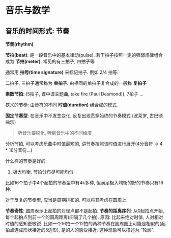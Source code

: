 # 音乐与数学

## 音乐的时间形式: 节奏

**节奏(rhythm)** 

**节拍(beat)**: 是一段音乐中的基本律动(pulse). 若干拍子按照一定的强弱规律组合成为 **节拍(meter)**. 常见的有三拍子, 四拍子等

通常用 **拍号(time signature)** 来标记拍子. 例如 2/4 拍等.

二拍子, 三拍子通常称为 **单拍子**. 由相同的单拍子复合成的一般称 **复拍子**

**素数节拍**: (5拍子, 谍中谍主题曲, take fire (Paul Desmond)), 7拍子 ...

狭义的节奏: 由音符的不同 **时值(duration)** 组合成的模式. 

**固定节奏型**: 在音乐中不发生变化, 反复出现贯穿始终的节奏模式 (波莱罗, 古巴颂曲乐)

> 听音乐要锐化, 听到音乐中的不同维度

分析节拍, 可以考虑乐曲中时值最短的, 讲节奏按照该时值进行展开(4分音符 -> 4 * 16分音符...)

什么样的节奏是好的:

1.  极大均衡. 节拍分布尽可能均匀

比如16个拍子中4个起拍的节奏型中有4k多种, 但满足极大均衡的好的节奏只有16种. 

对于反复的节奏型, 应当是周期排布的. 可以将其考虑在圆周上. 

**节奏奇性**: 圆周表示上起拍的对径点都不是起拍. 
**节奏的距离序列**: 从0起拍点开始, 每个起拍点到前一个的圆周距离(间隔了几个拍). 原因: 比起来绝对时值, 人对相对时值的感知更敏锐. 比如一个16拍一个12拍的两种节奏在圆周图上可能是相似的(起拍点连成形状接近的5边形), 是的人的感受接近. 这种现象可以描述为 “轮廓”. 